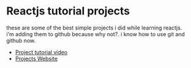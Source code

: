 # Reactjs tutorial projects

these are some of the best simple projects i did while learning reactjs.<br/>
i'm adding them to github because why not?. i know how to use git and github now.

- [Project tutorial video](https://youtu.be/a_7Z7C_JCyo)
- [Projects Website](https://react-projects.netlify.app)

